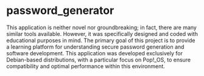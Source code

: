 # password_generator

This application is neither novel nor groundbreaking; in fact, there are many similar tools available. However, it was specifically designed and coded with educational purposes in mind. The primary goal of this project is to provide a learning platform for understanding secure password generation and software development. This application was developed exclusively for Debian-based distributions, with a particular focus on Pop!_OS, to ensure compatibility and optimal performance within this environment.
